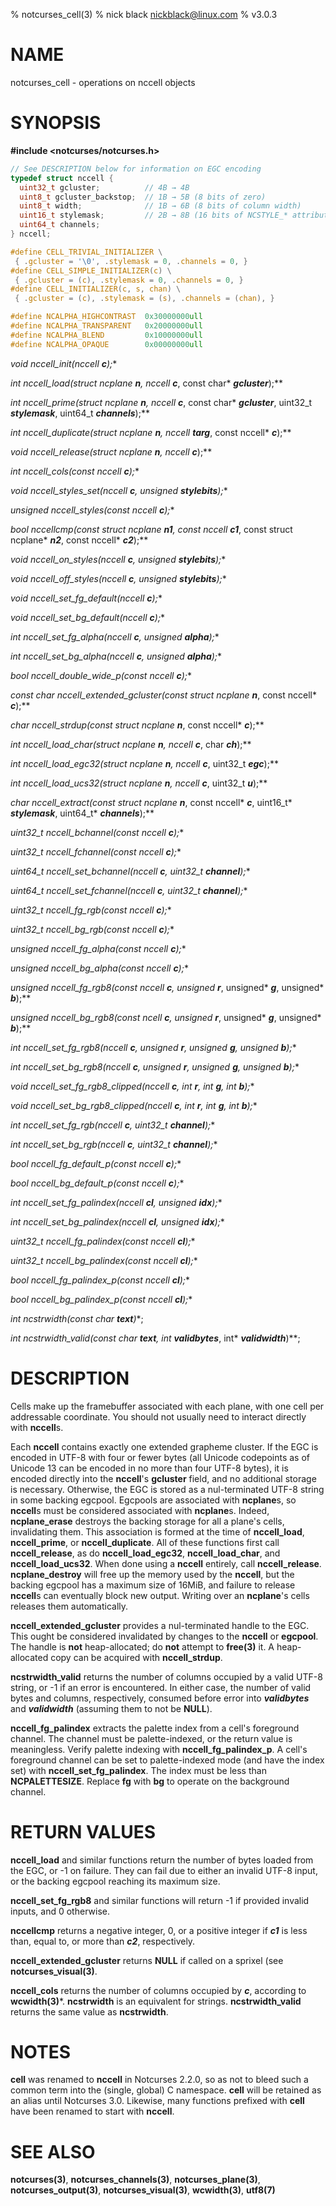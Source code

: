 % notcurses_cell(3)
% nick black <nickblack@linux.com>
% v3.0.3

# NAME

notcurses_cell - operations on nccell objects

# SYNOPSIS

**#include <notcurses/notcurses.h>**

```c
// See DESCRIPTION below for information on EGC encoding
typedef struct nccell {
  uint32_t gcluster;          // 4B → 4B
  uint8_t gcluster_backstop;  // 1B → 5B (8 bits of zero)
  uint8_t width;              // 1B → 6B (8 bits of column width)
  uint16_t stylemask;         // 2B → 8B (16 bits of NCSTYLE_* attributes)
  uint64_t channels;
} nccell;

#define CELL_TRIVIAL_INITIALIZER \
 { .gcluster = '\0', .stylemask = 0, .channels = 0, }
#define CELL_SIMPLE_INITIALIZER(c) \
 { .gcluster = (c), .stylemask = 0, .channels = 0, }
#define CELL_INITIALIZER(c, s, chan) \
 { .gcluster = (c), .stylemask = (s), .channels = (chan), }

#define NCALPHA_HIGHCONTRAST  0x30000000ull
#define NCALPHA_TRANSPARENT   0x20000000ull
#define NCALPHA_BLEND         0x10000000ull
#define NCALPHA_OPAQUE        0x00000000ull
```

**void nccell_init(nccell* ***c***);**

**int nccell_load(struct ncplane* ***n***, nccell* ***c***, const char* ***gcluster***);**

**int nccell_prime(struct ncplane* ***n***, nccell* ***c***, const char* ***gcluster***,
                 uint32_t ***stylemask***, uint64_t ***channels***);**

**int nccell_duplicate(struct ncplane* ***n***, nccell* ***targ***, const nccell* ***c***);**

**void nccell_release(struct ncplane* ***n***, nccell* ***c***);**

**int nccell_cols(const nccell* ***c***);**

**void nccell_styles_set(nccell* ***c***, unsigned ***stylebits***);**

**unsigned nccell_styles(const nccell* ***c***);**

**bool nccellcmp(const struct ncplane* ***n1***, const nccell* ***c1***, const struct ncplane* ***n2***, const nccell* ***c2***);**

**void nccell_on_styles(nccell* ***c***, unsigned ***stylebits***);**

**void nccell_off_styles(nccell* ***c***, unsigned ***stylebits***);**

**void nccell_set_fg_default(nccell* ***c***);**

**void nccell_set_bg_default(nccell* ***c***);**

**int nccell_set_fg_alpha(nccell* ***c***, unsigned ***alpha***);**

**int nccell_set_bg_alpha(nccell* ***c***, unsigned ***alpha***);**

**bool nccell_double_wide_p(const nccell* ***c***);**

**const char* nccell_extended_gcluster(const struct ncplane* ***n***, const nccell* ***c***);**

**char* nccell_strdup(const struct ncplane* ***n***, const nccell* ***c***);**

**int nccell_load_char(struct ncplane* ***n***, nccell* ***c***, char ***ch***);**

**int nccell_load_egc32(struct ncplane* ***n***, nccell* ***c***, uint32_t ***egc***);**

**int nccell_load_ucs32(struct ncplane* ***n***, nccell* ***c***, uint32_t ***u***);**

**char* nccell_extract(const struct ncplane* ***n***, const nccell* ***c***, uint16_t* ***stylemask***, uint64_t* ***channels***);**

**uint32_t nccell_bchannel(const nccell* ***c***);**

**uint32_t nccell_fchannel(const nccell* ***c***);**

**uint64_t nccell_set_bchannel(nccell* ***c***, uint32_t ***channel***);**

**uint64_t nccell_set_fchannel(nccell* ***c***, uint32_t ***channel***);**

**uint32_t nccell_fg_rgb(const nccell* ***c***);**

**uint32_t nccell_bg_rgb(const nccell* ***c***);**

**unsigned nccell_fg_alpha(const nccell* ***c***);**

**unsigned nccell_bg_alpha(const nccell* ***c***);**

**unsigned nccell_fg_rgb8(const nccell* ***c***, unsigned* ***r***, unsigned* ***g***, unsigned* ***b***);**

**unsigned nccell_bg_rgb8(const ncell* ***c***, unsigned* ***r***, unsigned* ***g***, unsigned* ***b***);**

**int nccell_set_fg_rgb8(nccell* ***c***, unsigned ***r***, unsigned ***g***, unsigned ***b***);**

**int nccell_set_bg_rgb8(nccell* ***c***, unsigned ***r***, unsigned ***g***, unsigned ***b***);**

**void nccell_set_fg_rgb8_clipped(nccell* ***c***, int ***r***, int ***g***, int ***b***);**

**void nccell_set_bg_rgb8_clipped(nccell* ***c***, int ***r***, int ***g***, int ***b***);**

**int nccell_set_fg_rgb(nccell* ***c***, uint32_t ***channel***);**

**int nccell_set_bg_rgb(nccell* ***c***, uint32_t ***channel***);**

**bool nccell_fg_default_p(const nccell* ***c***);**

**bool nccell_bg_default_p(const nccell* ***c***);**

**int nccell_set_fg_palindex(nccell* ***cl***, unsigned ***idx***);**

**int nccell_set_bg_palindex(nccell* ***cl***, unsigned ***idx***);**

**uint32_t nccell_fg_palindex(const nccell* ***cl***);**

**uint32_t nccell_bg_palindex(const nccell* ***cl***);**

**bool nccell_fg_palindex_p(const nccell* ***cl***);**

**bool nccell_bg_palindex_p(const nccell* ***cl***);**

**int ncstrwidth(const char* ***text***)**;

**int ncstrwidth_valid(const char* ***text***, int* ***validbytes***, int* ***validwidth***)**;

# DESCRIPTION

Cells make up the framebuffer associated with each plane, with one cell per
addressable coordinate. You should not usually need to interact directly
with **nccell**s.

Each **nccell** contains exactly one extended grapheme cluster. If the EGC
is encoded in UTF-8 with four or fewer bytes (all Unicode codepoints as of
Unicode 13 can be encoded in no more than four UTF-8 bytes), it is encoded
directly into the **nccell**'s **gcluster** field, and no additional storage
is necessary. Otherwise, the EGC is stored as a nul-terminated UTF-8 string in
some backing egcpool. Egcpools are associated with **ncplane**s, so **nccell**s
must be considered associated with **ncplane**s. Indeed, **ncplane_erase**
destroys the backing storage for all a plane's cells, invalidating them. This
association is formed at the time of **nccell_load**, **nccell_prime**, or
**nccell_duplicate**. All of these functions first call **nccell_release**, as
do **nccell_load_egc32**, **nccell_load_char**, and **nccell_load_ucs32**.
When done using a **nccell** entirely, call **nccell_release**.
**ncplane_destroy** will free up the memory used by the **nccell**, but the
backing egcpool has a maximum size of 16MiB, and failure to release **nccell**s
can eventually block new output. Writing over an **ncplane**'s cells releases
them automatically.

**nccell_extended_gcluster** provides a nul-terminated handle to the EGC. This
ought be considered invalidated by changes to the **nccell** or **egcpool**.
The handle is **not** heap-allocated; do **not** attempt to **free(3)** it.
A heap-allocated copy can be acquired with **nccell_strdup**.

**ncstrwidth_valid** returns the number of columns occupied by a valid UTF-8
string, or -1 if an error is encountered. In either case, the number of valid
bytes and columns, respectively, consumed before error into ***validbytes***
and ***validwidth*** (assuming them to not be **NULL**).

**nccell_fg_palindex** extracts the palette index from a cell's foreground
channel. The channel must be palette-indexed, or the return value is
meaningless. Verify palette indexing with **nccell_fg_palindex_p**. A cell's
foreground channel can be set to palette-indexed mode (and have the index set)
with **nccell_set_fg_palindex**. The index must be less than **NCPALETTESIZE**.
Replace **fg** with **bg** to operate on the background channel.

# RETURN VALUES

**nccell_load** and similar functions return the number of bytes loaded from the
EGC, or -1 on failure. They can fail due to either an invalid UTF-8 input, or the
backing egcpool reaching its maximum size.

**nccell_set_fg_rgb8** and similar functions will return -1 if provided invalid
inputs, and 0 otherwise.

**nccellcmp** returns a negative integer, 0, or a positive integer if ***c1*** is
less than, equal to, or more than ***c2***, respectively.

**nccell_extended_gcluster** returns **NULL** if called on a sprixel (see
**notcurses_visual(3)**.

**nccell_cols** returns the number of columns occupied by ***c***, according
to **wcwidth(3)***. **ncstrwidth** is an equivalent for strings.
**ncstrwidth_valid** returns the same value as **ncstrwidth**.

# NOTES

**cell** was renamed to **nccell** in Notcurses 2.2.0, so as not to bleed such
a common term into the (single, global) C namespace. **cell** will be retained
as an alias until Notcurses 3.0. Likewise, many functions prefixed with **cell**
have been renamed to start with **nccell**.

# SEE ALSO

**notcurses(3)**,
**notcurses_channels(3)**,
**notcurses_plane(3)**,
**notcurses_output(3)**,
**notcurses_visual(3)**,
**wcwidth(3)**,
**utf8(7)**
